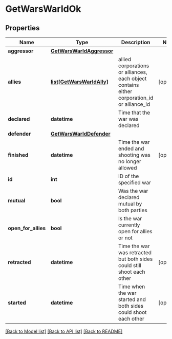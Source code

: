 # GetWarsWarIdOk

## Properties
Name | Type | Description | Notes
------------ | ------------- | ------------- | -------------
**aggressor** | [**GetWarsWarIdAggressor**](GetWarsWarIdAggressor.md) |  | 
**allies** | [**list[GetWarsWarIdAlly]**](GetWarsWarIdAlly.md) | allied corporations or alliances, each object contains either corporation_id or alliance_id | [optional] 
**declared** | **datetime** | Time that the war was declared | 
**defender** | [**GetWarsWarIdDefender**](GetWarsWarIdDefender.md) |  | 
**finished** | **datetime** | Time the war ended and shooting was no longer allowed | [optional] 
**id** | **int** | ID of the specified war | 
**mutual** | **bool** | Was the war declared mutual by both parties | 
**open_for_allies** | **bool** | Is the war currently open for allies or not | 
**retracted** | **datetime** | Time the war was retracted but both sides could still shoot each other | [optional] 
**started** | **datetime** | Time when the war started and both sides could shoot each other | [optional] 

[[Back to Model list]](../README.md#documentation-for-models) [[Back to API list]](../README.md#documentation-for-api-endpoints) [[Back to README]](../README.md)


